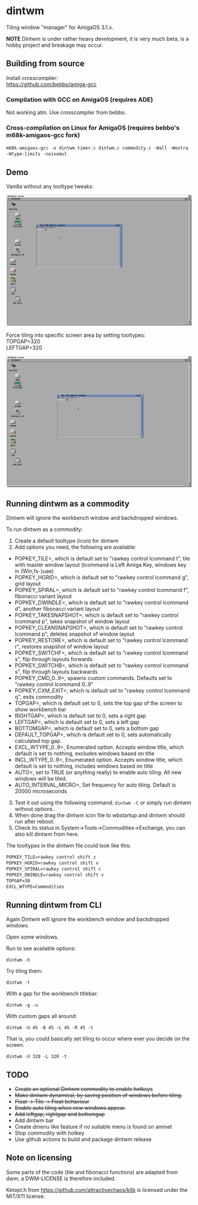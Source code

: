 # dintwm

Tiling window "manager" for AmigaOS 3.1.x.

**NOTE**
Dintwm is under rather heavy development, it is very much beta, is a hobby project and breakage may occur.

## Building from source

Install crosscompiler:  
https://github.com/bebbo/amiga-gcc

### Compilation with GCC on AmigaOS (requires ADE)
Not working atm. Use crosscompiler from bebbo.

### Cross-compilation on Linux for AmigaOS (requires bebbo's m68k-amigaos-gcc fork)
```
m68k-amigaos-gcc -o dintwm timer.c dintwm.c commodity.c -Wall -Wextra -Wtype-limits -noixemul
```

## Demo

Vanilla without any tooltype tweaks:

![Vanilla](https://github.com/RasmusEdgar/dintwm/blob/master/demo/vanilla.gif)

Force tiling into specific screen area by setting tooltypes:  
TOPGAP=320   
LEFTGAP=320 

![Gap tiling into area](https://github.com/RasmusEdgar/dintwm/blob/master/demo/gap_to_area.gif)

## Running dintwm as a commodity

Dintwm will ignore the workbench window and backdropped windows.

To run dintwm as a commodity:

1. Create a default tooltype (icon) for dintwm
2. Add options you need, the following are available:
  * POPKEY\_TILE=, which is default set to "rawkey control lcommand t", tile with master window layout (lcommand is Left Amiga Key, windows key in {Win,fs-}uae)
  * POPKEY\_HGRID=, which is default set to "rawkey control lcommand g", grid layout
  * POPKEY\_SPIRAL=, which is default set to "rawkey control lcommand f", fibonacci variant layout
  * POPKEY\_DWINDLE=, which is default set to "rawkey control lcommand d", another fibonacci variant layout
  * POPKEY\_TAKESNAPSHOT=, which is default set to "rawkey control lcommand p", takes snapshot of window layout
  * POPKEY\_CLEANSNAPSHOT=, which is default set to "rawkey control lcommand p", deletes snapshot of window layout
  * POPKEY\_RESTORE=, which is default set to "rawkey control lcommand r", restores snapshot of window layout
  * POPKEY\_SWITCHF=, which is default set to "rawkey control lcommand s", flip through layouts forwards
  * POPKEY\_SWITCHB=, which is default set to "rawkey control lcommand s", flip through layouts backwards
  * POPKEY\_CMD_0..9=, spawns custom commands. Defaults set to "rawkey control lcommand 0..9"
  * POPKEY\_CXM_EXIT=, which is default set to "rawkey control lcommand q", exits commodity
  * TOPGAP=, which is default set to 0, sets the top gap of the screen to show workbench bar
  * RIGHTGAP=, which is default set to 0, sets a right gap 
  * LEFTGAP=, which is default set to 0, sets a left gap
  * BOTTOMGAP=, which is default set to 0, sets a bottom gap
  * DEFAULT\_TOPGAP=, which is default set to 0, sets automatically calculated top gap.
  * EXCL\_WTYPE\_0..9=, Enumerated option. Accepts window title, which default is set to nothing, excludes windows based on title
  * INCL\_WTYPE\_0..9=, Enumerated option. Accepts window title, which default is set to nothing, includes windows based on title
  * AUTO=, set to TRUE  (or anything really) to enable auto tiling. All new windows will be tiled.
  * AUTO_INTERVAL_MICRO=, Set frequency for auto tiling. Default is 20000 microseconds
3. Test it out using the following command: ```dintwm -C``` or simply run dintwm without options.
4. When done drag the dintwm icon file to wbstartup and dintwm should run after reboot.
5. Check its status in System->Tools->Commodities->Exchange, you can also kill dintwm from here.

The tooltypes in the dintwm file could look like this:  

```
POPKEY_TILE=rawkey control shift z
POPKEY_HGRID=rawkey control shift x
POPKEY_SPIRAL=rawkey control shift c
POPKEY_DWINDLE=rawkey control shift v
TOPGAP=30
EXCL_WTYPE=Commodities
```

## Running dintwm from CLI

Again Dintwm will ignore the workbench window and backdropped windows.

Open some windows.

Run to see available options:
```
dintwm -h
```
Try tiling them:
```
dintwm -t
```

With a gap for the workbench titlebar.
```
dintwm -g -u
``` 

With custom gaps all around:
```
dintwm -U 45 -B 45 -L 45 -R 45 -t
```

That is, you could basically set tiling to occur where ever you decide on the screen.

```
dintwm -U 320 -L 320 -t
```

## TODO

- ~~Create an optional Dintwm commodity to enable hotkeys~~
- ~~Make dintwm dynamical, by saving position of windows before tiling.~~
- ~~Float -> Tile -> Float behaviour~~
- ~~Enable auto tiling when new windows appear.~~
- ~~Add leftgap, rightgap and bottomgap~~
- Add dintwm bar
- Create dmenu like feature if no suitable menu is found on aminet
- Stop commodity with hotkey
- Use github actions to build and package dintwm release

## Note on licensing

Some parts of the code (tile and fibonacci functions) are adapted from dwm, a DWM-LICENSE is therefore included. 

Ketopt.h from https://github.com/attractivechaos/klib is licensed under the MIT/X11 license.
